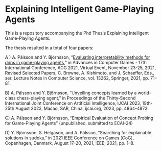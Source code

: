 # Explaining Intelligent Game-Playing Agents

This is a repository accompanying the Phd Thesis Explaining Intelligent Game-Playing Agents.

The thesis resulted in a total of four papers:

A ) A. Pálsson and Y. Björnsson, “[Evaluating interpretability methods for dnns in
    game-playing agents](mpirical%20evaluation%20of%20concept%20probing%20for%20game-playing%20agents/),” in Advances in Computer Games - 17th International Conference, 
    ACG 2021, Virtual Event, November 23-25, 2021, Revised Selected Papers, 
    C. Browne, A. Kishimoto, and J. Schaeffer, Eds., ser. Lecture Notes in
    Computer Science, vol. 13262, Springer, 2021, pp. 71–81. 
    
B) A. Pálsson and Y. Björnsson, “Unveiling concepts learned by a world-class chess-playing 
    agent,” in Proceedings of the Thirty-Second International Joint Conference on 
    Artificial Intelligence, IJCAI 2023, 19th-25th August 2023, Macao, SAR,
    China, ijcai.org, 2023, pp. 4864–4872.
    
C) A. Pálsson and Y. Björnsson, “Empirical Evaluation of Concept Probing for Game-Playing Agents” (unpublished, submitted to ECAI-24)
    
D) Y. Björnsson, S. Helgason, and A. Pálsson, “Searching for explainable solutions
    in sudoku,” in 2021 IEEE Conference on Games (CoG), Copenhagen, Denmark,
    August 17-20, 2021, IEEE, 2021, pp. 1–8.
